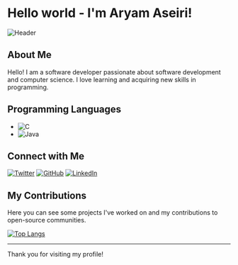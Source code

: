 # Hello world - I'm Aryam Aseiri!

![Header](https://your-image-url.com/header-image.jpg)

## About Me

Hello! I am a software developer passionate about software development and computer science. I love learning and acquiring new skills in programming.

## Programming Languages

- ![C](https://img.shields.io/badge/-C-A8B9CC?style=flat&logo=c&logoColor=white)
- ![Java](https://img.shields.io/badge/-Java-007396?style=flat&logo=java&logoColor=white)

## Connect with Me

[![Twitter](https://img.shields.io/badge/Twitter-%231DA1F2.svg?&style=for-the-badge&logo=twitter&logoColor=white)](https://x.com/ill_Ar100?t=rUeGmYjwmyPhpX4SmqGNBA&s=09)
[![GitHub](https://img.shields.io/badge/GitHub-%2312100E.svg?&style=for-the-badge&logo=github&logoColor=white)](https://github.com/ProAryam-X100)
[![LinkedIn](https://img.shields.io/badge/LinkedIn-%230A66C2.svg?&style=for-the-badge&logo=linkedin&logoColor=white)](https://www.linkedin.com/in/aryam-aseiri-85561a2a9)

## My Contributions

Here you can see some projects I've worked on and my contributions to open-source communities.

[![Top Langs](https://github-readme-stats.vercel.app/api/top-langs/?username=yourusername&layout=compact)](https://github.com/anuraghazra/github-readme-stats)

---

Thank you for visiting my profile!
